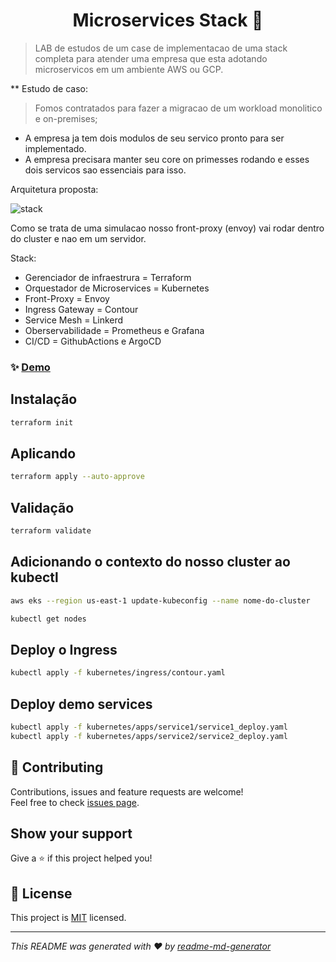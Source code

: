 <h1 align="center">Microservices Stack 👋</h1>

> LAB de estudos de um case de implementacao de uma stack completa para atender uma empresa que esta adotando microservicos em um ambiente AWS ou GCP. 

** Estudo de caso: 
> Fomos contratados para fazer a migracao de um workload monolitico e on-premises;
- A empresa ja tem dois modulos de seu servico pronto para ser implementado.
- A empresa precisara manter seu core on primesses rodando e esses dois servicos sao essenciais para isso.

Arquitetura proposta:

![stack](https://viewer.diagrams.net/?tags=%7B%7D&highlight=0000ff&edit=_blank&layers=1&nav=1&title=microservices-stack.drawio#R7VtZc%2BI4EP41POKy5fsRCJmkKrPLbHZ2JvOyJWzZVjCWRxbX%2FPqVfOAzx2xiCAmECnarJUv9fepWSzBQJ8vtJwrj4DNxUTgAsrsdqBcDABQNGPxDSHaZxFRAJvApdnOlUnCLf6FcKOfSFXZRUlNkhIQMx3WhQ6IIOawmg5SSTV3NI2H9qTH0UUtw68CwLf2GXRZkUguYpfwKYT8onqwYdlayhIVyPpIkgC7ZVETqdKBOKCEsu1puJygUxivsktW7fKB03zGKIvacCtHnm5t%2FppPR7PrvHwB8s5bB6s%2BhmrWyhuEqH3DeWbYrLMD7HYtLvExNNV4jyjA30A2co3BGEswwiXj5nDBGllwhFAVj6Cx8SlaROyEhobzcRR5chazSwijEvqjJSMylMIkzAD28RbzP4%2FSBo0IqFxJ%2BHTAm4B%2BJwYJLV1U3qzn1FlgODUtyQrJyPUoiJkWI8fK5DVzLlA1d1ZHhgbmpeLZsaLqHbDg355pieXPLgRZXRVAHiH%2Fipc%2F%2Fc04xsqJSsvb5w3NL8b6j7YMQKHtg%2BYxAZIkY3XGVvIKqyZJsyuVLz1rI5wbQc6psSqYpAEhqrhZUiKblqjDnt79%2FWEkBfpGz4DcYYb4DRjiR4w3nFEYujnzBghB7OwnG8R7amJJ73krCL0McLRB1%2BVVAKP7FMYdhCr7o5L54WBYO0yIpjl6JFZyXkqXY5atGCk3pIIWpSaZ9QFJYT5MiRVagdKFws2wCzNBtDB1RuuGhgcsCtgzzYo8bss0CD4dhIY1IhF7LvHLdoHLboKCQVa1p9GXNfUQorYdcHnXyW0JZQHwSwXBaSselfQXvS50bIuZKatV7xNguD6FwxUjd5miL2XdRXdLzu7tKycU2bzm92RU3ER9vpZK4vauWldXSu1q9GaKYGwzRXNgNemYKMf7H8eXm4r7YQY%2FYNZ8RDFIfsUf0FL2bMBSFkOF1vSNd6KdVR5TCXUUhJjgSDmXf8kwIKs7fqvNQ1RvxuqnfiA4NfX6R9aDk4X4oL6CmcqbmUalpvJCaL3NMbbf%2B9tHXrBr8kmKYp00B85gUsE840gPTlrTGklrrCvZK5%2Bqpt3hfrOBOek2tSPNYmofET2LCJIf3AVwOf0zmFvn5F7v6IrS%2Bo6%2BfVeL9nNFrEZ3y12wn7oB7R%2BQQju17KxmH2%2FjK8aabmTe7WczGf2z9xZfJjTP%2BNErurr5w7UQxxIrsEkVrshvyxfp2N%2BSPJtJ9%2FFqpmCxLRn2lrShmx0rbllTlkFzRjuGCe3d%2BSrF385T3s4%2Fp%2FIpenqb3a6wvu%2Bh8eNenvk86gxfStHvJv8ehgFBTJb3eSDaB8noNcF5h%2FV%2Fszj4aqhaIOUGOTpr1IDpdI5H8ZObf73QKBRcmwR7LCkYJo2SBGtMgbEQ7B0XpCu3pcPhAtMvv9u1Up95ApFTiL%2BtyGn6XW1%2FsY0vLxIFI4kNbRUhaJYj%2BK8Js%2FAS3XrZPYTWmb3vlYnXtUpg9TV1wlEj0v5IBftNczj%2BUHipP5Ab9uw79mZHQOmok1H%2FTD1QgrM34NEAm9QDZmITAMvUpaLkEXuKlr8LLpGPUx%2FwtS%2BnW%2BYQv4VTxMdC59iQtUFIxaEjtTmnaRFPTfqBhM60t2XZHI0pDBqyGLn%2B3fcxiNUc04pxNJOwIbzaO6XV6cRETt09X05Eode2K6h3uRrP6cjf62d304W6Mk3A3xtndvF93o%2BrGG%2FM1xin7mv59xkt3ILuzG6N5ENfMOh%2FIbX73oEXTtfpzrMcPWlr9sg5w0KI855z97PFO1ONpoHGIf3SP16bbLaJr7KCkRTs%2BbPaMXL1jF6uVbjez8iV23dSZdu2b1R1sf4tf0JjuRa5TwcbowEbt7esA7W9XJBk2XLhESSDgwS5yIP1oWBly48zcfN6mSH9Ytc%2FHriOfooRPI%2FkTZGgDdx8NpOaE6voa20EnVNFwBaRL8X3A4UwcJH00eDSzHosUFRwZnvYpy1fu8Lhk5DjpTPpYAJmgjo%2FZPrc5LD52C4FzdlQxD%2BhG80SyI9NsbPy9xeyocFHn7Og9Zkem3qCUbLQ83kGzI%2FU5P4M4060vuiVrp9f1qdWk25GTcVU70%2B390u3N7Xar57Pcd0y3N7fVqLbP8mZ8PfHRkjpNrcGiWr3tMg7E7kbxK9JsBV7%2BFled%2Fgc%3D)

Como se trata de uma simulacao nosso front-proxy (envoy) vai rodar dentro do cluster e nao em um servidor.

Stack:
 - Gerenciador de infraestrura = Terraform
 - Orquestador de Microservices = Kubernetes
 - Front-Proxy = Envoy 
 - Ingress Gateway = Contour
 - Service Mesh = Linkerd
 - Oberservabilidade = Prometheus e Grafana
 - CI/CD = GithubActions e ArgoCD


### ✨ [Demo](/)

## Instalação

```sh
terraform init
```

## Aplicando

```sh
terraform apply --auto-approve
```

## Validação

```sh
terraform validate
```

## Adicionando o contexto do nosso cluster ao kubectl

```bash
aws eks --region us-east-1 update-kubeconfig --name nome-do-cluster
```

```bash
kubectl get nodes
```

## Deploy o Ingress

```bash
kubectl apply -f kubernetes/ingress/contour.yaml
```

## Deploy demo services

```bash
kubectl apply -f kubernetes/apps/service1/service1_deploy.yaml
kubectl apply -f kubernetes/apps/service2/service2_deploy.yaml
```
## 🤝 Contributing

Contributions, issues and feature requests are welcome!<br />Feel free to check [issues page](/issues). 

## Show your support

Give a ⭐️ if this project helped you!

## 📝 License

This project is [MIT](LICENSE) licensed.

***
_This README was generated with ❤️ by [readme-md-generator](https://github.com/kefranabg/readme-md-generator)_